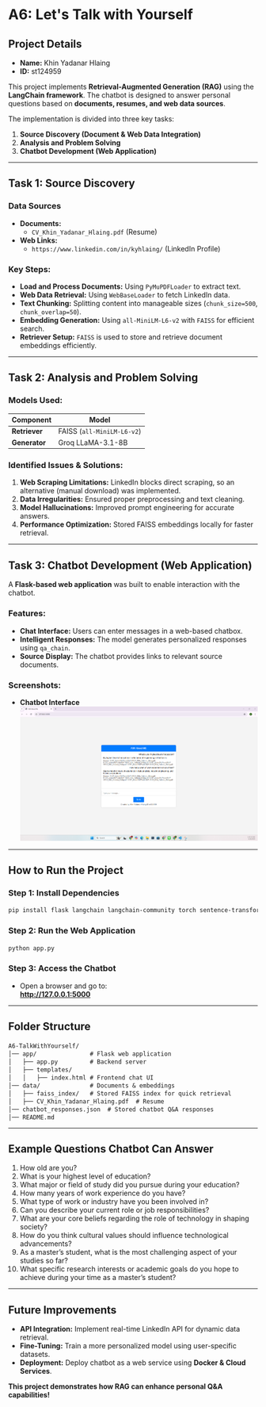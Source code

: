 # A6: Let's Talk with Yourself

## Project Details

- **Name:** Khin Yadanar Hlaing  
- **ID:** st124959  

This project implements **Retrieval-Augmented Generation (RAG)** using the **LangChain framework**. The chatbot is designed to answer personal questions based on **documents, resumes, and web data sources**.

The implementation is divided into three key tasks:

1. **Source Discovery (Document & Web Data Integration)**
2. **Analysis and Problem Solving**
3. **Chatbot Development (Web Application)**

---

## Task 1: Source Discovery

### Data Sources
- **Documents:**
  - `CV_Khin_Yadanar_Hlaing.pdf` (Resume)
- **Web Links:**
  - `https://www.linkedin.com/in/kyhlaing/` (LinkedIn Profile)

### Key Steps:
- **Load and Process Documents:** Using `PyMuPDFLoader` to extract text.
- **Web Data Retrieval:** Using `WebBaseLoader` to fetch LinkedIn data.
- **Text Chunking:** Splitting content into manageable sizes (`chunk_size=500`, `chunk_overlap=50`).
- **Embedding Generation:** Using `all-MiniLM-L6-v2` with `FAISS` for efficient search.
- **Retriever Setup:** `FAISS` is used to store and retrieve document embeddings efficiently.

---

## Task 2: Analysis and Problem Solving

### Models Used:

| Component    | Model |
|-------------|---------------------------------|
| **Retriever** | FAISS (`all-MiniLM-L6-v2`) |
| **Generator** | Groq LLaMA-3.1-8B |

### Identified Issues & Solutions:
1. **Web Scraping Limitations:** LinkedIn blocks direct scraping, so an alternative (manual download) was implemented.
2. **Data Irregularities:** Ensured proper preprocessing and text cleaning.
3. **Model Hallucinations:** Improved prompt engineering for accurate answers.
4. **Performance Optimization:** Stored FAISS embeddings locally for faster retrieval.

---

## Task 3: Chatbot Development (Web Application)

A **Flask-based web application** was built to enable interaction with the chatbot.

### Features:
- **Chat Interface:** Users can enter messages in a web-based chatbox.
- **Intelligent Responses:** The model generates personalized responses using `qa_chain`.
- **Source Display:** The chatbot provides links to relevant source documents.

### Screenshots:
- **Chatbot Interface**  
  ![Chatbot](images/2.png)

---

## How to Run the Project

### **Step 1: Install Dependencies**
```bash
pip install flask langchain langchain-community torch sentence-transformers faiss-cpu
```

### **Step 2: Run the Web Application**
```bash
python app.py
```

### **Step 3: Access the Chatbot**
- Open a browser and go to:  
  **http://127.0.0.1:5000**

---

## Folder Structure
```
A6-TalkWithYourself/
│── app/               # Flask web application
│   ├── app.py         # Backend server
│   ├── templates/
│   │   ├── index.html # Frontend chat UI
│── data/              # Documents & embeddings
│   ├── faiss_index/   # Stored FAISS index for quick retrieval
│   ├── CV_Khin_Yadanar_Hlaing.pdf  # Resume
│── chatbot_responses.json  # Stored chatbot Q&A responses
│── README.md
```

---

## **Example Questions Chatbot Can Answer**
1. How old are you?
2. What is your highest level of education?
3. What major or field of study did you pursue during your education?
4. How many years of work experience do you have?
5. What type of work or industry have you been involved in?
6. Can you describe your current role or job responsibilities?
7. What are your core beliefs regarding the role of technology in shaping society?
8. How do you think cultural values should influence technological advancements?
9. As a master’s student, what is the most challenging aspect of your studies so far?
10. What specific research interests or academic goals do you hope to achieve during your time as a master’s student?

---

## Future Improvements
- **API Integration:** Implement real-time LinkedIn API for dynamic data retrieval.
- **Fine-Tuning:** Train a more personalized model using user-specific datasets.
- **Deployment:** Deploy chatbot as a web service using **Docker & Cloud Services**.

**This project demonstrates how RAG can enhance personal Q&A capabilities!**
